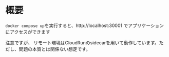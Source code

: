 # 概要

`docker compose up`を実行すると、http://localhost:30001 でアプリケーションにアクセスができます

注意ですが、 リモート環境はCloudRunのsidecarを用いて動作しています。ただし、問題の本質とは関係ない想定です。

